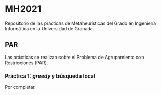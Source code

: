 # MH2021
Repositorio de las prácticas de Metaheurísticas del Grado en Ingeniería Informática en la Universidad de Granada.

## PAR
Las prácticas se realizan sobre el Problema de Agrupamiento con Restricciones (PAR). 

### Práctica 1: *greedy* y búsqueda local
Por completar.
